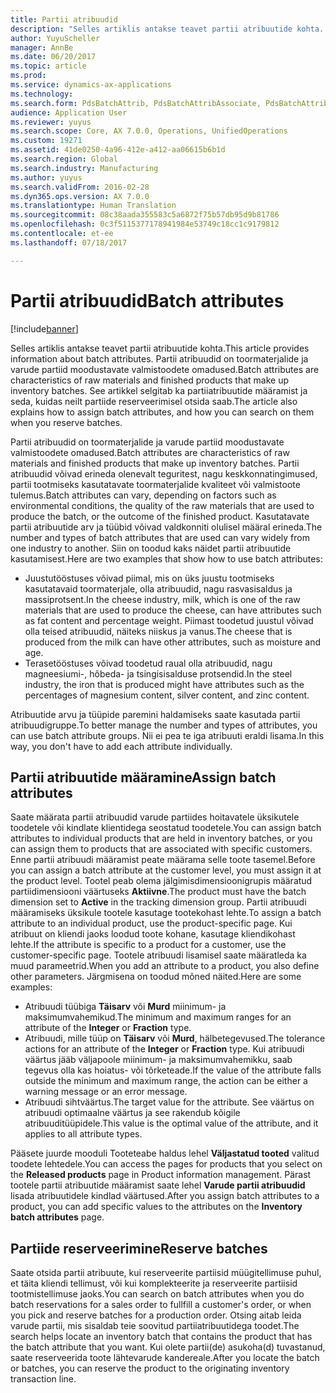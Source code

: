 ```yaml
---
title: Partii atribuudid
description: "Selles artiklis antakse teavet partii atribuutide kohta. Partii atribuudid on toormaterjalide ja varude partiid moodustavate valmistoodete omadused. See artikkel selgitab ka partiiatribuutide määramist ja seda, kuidas neilt partiide reserveerimisel otsida saab."
author: YuyuScheller
manager: AnnBe
ms.date: 06/20/2017
ms.topic: article
ms.prod: 
ms.service: dynamics-ax-applications
ms.technology: 
ms.search.form: PdsBatchAttrib, PdsBatchAttribAssociate, PdsBatchAttribByAttribGroup, PdsBatchAttribByItem, PdsBatchAttribByitemCustomer, PdsBatchAttribGroup
audience: Application User
ms.reviewer: yuyus
ms.search.scope: Core, AX 7.0.0, Operations, UnifiedOperations
ms.custom: 19271
ms.assetid: 41de0250-4a96-412e-a412-aa06615b6b1d
ms.search.region: Global
ms.search.industry: Manufacturing
ms.author: yuyus
ms.search.validFrom: 2016-02-28
ms.dyn365.ops.version: AX 7.0.0
ms.translationtype: Human Translation
ms.sourcegitcommit: 08c38aada355583c5a6872f75b57db95d9b81786
ms.openlocfilehash: 0c3f5115377178941984e53749c18cc1c9179812
ms.contentlocale: et-ee
ms.lasthandoff: 07/18/2017

---
```


# <a name="batch-attributes"></a><span data-ttu-id="8bca8-105">Partii atribuudid</span><span class="sxs-lookup"><span data-stu-id="8bca8-105">Batch attributes</span></span>

[!include[banner](../includes/banner.md)]


<span data-ttu-id="8bca8-106">Selles artiklis antakse teavet partii atribuutide kohta.</span><span class="sxs-lookup"><span data-stu-id="8bca8-106">This article provides information about batch attributes.</span></span> <span data-ttu-id="8bca8-107">Partii atribuudid on toormaterjalide ja varude partiid moodustavate valmistoodete omadused.</span><span class="sxs-lookup"><span data-stu-id="8bca8-107">Batch attributes are characteristics of raw materials and finished products that make up inventory batches.</span></span> <span data-ttu-id="8bca8-108">See artikkel selgitab ka partiiatribuutide määramist ja seda, kuidas neilt partiide reserveerimisel otsida saab.</span><span class="sxs-lookup"><span data-stu-id="8bca8-108">The article also explains how to assign batch attributes, and how you can search on them when you reserve batches.</span></span>

<span data-ttu-id="8bca8-109">Partii atribuudid on toormaterjalide ja varude partiid moodustavate valmistoodete omadused.</span><span class="sxs-lookup"><span data-stu-id="8bca8-109">Batch attributes are characteristics of raw materials and finished products that make up inventory batches.</span></span> <span data-ttu-id="8bca8-110">Partii atribuudid võivad erineda olenevalt teguritest, nagu keskkonnatingimused, partii tootmiseks kasutatavate toormaterjalide kvaliteet või valmistoote tulemus.</span><span class="sxs-lookup"><span data-stu-id="8bca8-110">Batch attributes can vary, depending on factors such as environmental conditions, the quality of the raw materials that are used to produce the batch, or the outcome of the finished product.</span></span> <span data-ttu-id="8bca8-111">Kasutatavate partii atribuutide arv ja tüübid võivad valdkonniti olulisel määral erineda.</span><span class="sxs-lookup"><span data-stu-id="8bca8-111">The number and types of batch attributes that are used can vary widely from one industry to another.</span></span> <span data-ttu-id="8bca8-112">Siin on toodud kaks näidet partii atribuutide kasutamisest.</span><span class="sxs-lookup"><span data-stu-id="8bca8-112">Here are two examples that show how to use batch attributes:</span></span>

-   <span data-ttu-id="8bca8-113">Juustutööstuses võivad piimal, mis on üks juustu tootmiseks kasutatavaid toormaterjale, olla atribuudid, nagu rasvasisaldus ja massiprotsent.</span><span class="sxs-lookup"><span data-stu-id="8bca8-113">In the cheese industry, milk, which is one of the raw materials that are used to produce the cheese, can have attributes such as fat content and percentage weight.</span></span> <span data-ttu-id="8bca8-114">Piimast toodetud juustul võivad olla teised atribuudid, näiteks niiskus ja vanus.</span><span class="sxs-lookup"><span data-stu-id="8bca8-114">The cheese that is produced from the milk can have other attributes, such as moisture and age.</span></span>
-   <span data-ttu-id="8bca8-115">Terasetööstuses võivad toodetud raual olla atribuudid, nagu magneesiumi-, hõbeda- ja tsingisisalduse protsendid.</span><span class="sxs-lookup"><span data-stu-id="8bca8-115">In the steel industry, the iron that is produced might have attributes such as the percentages of magnesium content, silver content, and zinc content.</span></span>

<span data-ttu-id="8bca8-116">Atribuutide arvu ja tüüpide paremini haldamiseks saate kasutada partii atribuudigruppe.</span><span class="sxs-lookup"><span data-stu-id="8bca8-116">To better manage the number and types of attributes, you can use batch attribute groups.</span></span> <span data-ttu-id="8bca8-117">Nii ei pea te iga atribuuti eraldi lisama.</span><span class="sxs-lookup"><span data-stu-id="8bca8-117">In this way, you don't have to add each attribute individually.</span></span>

## <a name="assign-batch-attributes"></a><span data-ttu-id="8bca8-118">Partii atribuutide määramine</span><span class="sxs-lookup"><span data-stu-id="8bca8-118">Assign batch attributes</span></span>
<span data-ttu-id="8bca8-119">Saate määrata partii atribuudid varude partiides hoitavatele üksikutele toodetele või kindlate klientidega seostatud toodetele.</span><span class="sxs-lookup"><span data-stu-id="8bca8-119">You can assign batch attributes to individual products that are held in inventory batches, or you can assign them to products that are associated with specific customers.</span></span> <span data-ttu-id="8bca8-120">Enne partii atribuudi määramist peate määrama selle toote tasemel.</span><span class="sxs-lookup"><span data-stu-id="8bca8-120">Before you can assign a batch attribute at the customer level, you must assign it at the product level.</span></span> <span data-ttu-id="8bca8-121">Tootel peab olema jälgimisdimensioonigrupis määratud partiidimensiooni väärtuseks **Aktiivne**.</span><span class="sxs-lookup"><span data-stu-id="8bca8-121">The product must have the batch dimension set to **Active** in the tracking dimension group.</span></span> <span data-ttu-id="8bca8-122">Partii atribuudi määramiseks üksikule tootele kasutage tootekohast lehte.</span><span class="sxs-lookup"><span data-stu-id="8bca8-122">To assign a batch attribute to an individual product, use the product-specific page.</span></span> <span data-ttu-id="8bca8-123">Kui atribuut on kliendi jaoks loodud toote kohane, kasutage kliendikohast lehte.</span><span class="sxs-lookup"><span data-stu-id="8bca8-123">If the attribute is specific to a product for a customer, use the customer-specific page.</span></span> <span data-ttu-id="8bca8-124">Tootele atribuudi lisamisel saate määratleda ka muud parameetrid.</span><span class="sxs-lookup"><span data-stu-id="8bca8-124">When you add an attribute to a product, you also define other parameters.</span></span> <span data-ttu-id="8bca8-125">Järgmisena on toodud mõned näited.</span><span class="sxs-lookup"><span data-stu-id="8bca8-125">Here are some examples:</span></span>

-   <span data-ttu-id="8bca8-126">Atribuudi tüübiga **Täisarv** või **Murd** miinimum- ja maksimumvahemikud.</span><span class="sxs-lookup"><span data-stu-id="8bca8-126">The minimum and maximum ranges for an attribute of the **Integer** or **Fraction** type.</span></span>
-   <span data-ttu-id="8bca8-127">Atribuudi, mille tüüp on **Täisarv** või **Murd**, hälbetegevused.</span><span class="sxs-lookup"><span data-stu-id="8bca8-127">The tolerance actions for an attribute of the **Integer** or **Fraction** type.</span></span> <span data-ttu-id="8bca8-128">Kui atribuudi väärtus jääb väljapoole miinimum- ja maksimumvahemikku, saab tegevus olla kas hoiatus- või tõrketeade.</span><span class="sxs-lookup"><span data-stu-id="8bca8-128">If the value of the attribute falls outside the minimum and maximum range, the action can be either a warning message or an error message.</span></span>
-   <span data-ttu-id="8bca8-129">Atribuudi sihtväärtus.</span><span class="sxs-lookup"><span data-stu-id="8bca8-129">The target value for the attribute.</span></span> <span data-ttu-id="8bca8-130">See väärtus on atribuudi optimaalne väärtus ja see rakendub kõigile atribuuditüüpidele.</span><span class="sxs-lookup"><span data-stu-id="8bca8-130">This value is the optimal value of the attribute, and it applies to all attribute types.</span></span>

<span data-ttu-id="8bca8-131">Pääsete juurde mooduli Tooteteabe haldus lehel **Väljastatud tooted** valitud toodete lehtedele.</span><span class="sxs-lookup"><span data-stu-id="8bca8-131">You can access the pages for products that you select on the **Released products** page in Product information management.</span></span> <span data-ttu-id="8bca8-132">Pärast tootele partii atribuutide määramist saate lehel **Varude partii atribuudid** lisada atribuutidele kindlad väärtused.</span><span class="sxs-lookup"><span data-stu-id="8bca8-132">After you assign batch attributes to a product, you can add specific values to the attributes on the **Inventory batch attributes** page.</span></span>

## <a name="reserve-batches"></a><span data-ttu-id="8bca8-133">Partiide reserveerimine</span><span class="sxs-lookup"><span data-stu-id="8bca8-133">Reserve batches</span></span>
<span data-ttu-id="8bca8-134">Saate otsida partii atribuute, kui reserveerite partiisid müügitellimuse puhul, et täita kliendi tellimust, või kui komplekteerite ja reserveerite partiisid tootmistellimuse jaoks.</span><span class="sxs-lookup"><span data-stu-id="8bca8-134">You can search on batch attributes when you do batch reservations for a sales order to fullfill a customer's order, or when you pick and reserve batches for a production order.</span></span> <span data-ttu-id="8bca8-135">Otsing aitab leida varude partii, mis sisaldab teie soovitud partiiatribuutidega toodet.</span><span class="sxs-lookup"><span data-stu-id="8bca8-135">The search helps locate an inventory batch that contains the product that has the batch attribute that you want.</span></span> <span data-ttu-id="8bca8-136">Kui olete partii(de) asukoha(d) tuvastanud, saate reserveerida toote lähtevarude kandereale.</span><span class="sxs-lookup"><span data-stu-id="8bca8-136">After you locate the batch or batches, you can reserve the product to the originating inventory transaction line.</span></span>





